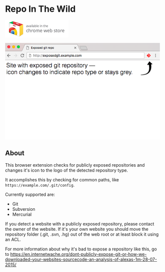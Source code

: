 # Repo In The Wild
[![Download from Chrome Webstore](promo/chromestore_badge.png)](https://chrome.google.com/webstore/detail/repo-in-the-wild/aikcllliacgpbnpalenkkmhciaekgfdl?hl=en-US&gl=DE)


![Screenshot in use](promo/screenshot.png)

## About
This browser extension checks for publicly exposed repositories and changes it's icon to the logo of the detected repository type.

It accomplishes this by checking for common paths, like ```https://example.com/.git/config```.

Currently supported are:
 * Git
 * Subversion
 * Mercurial

If you detect a website with a publicly exposed repository, please contact the owner of the website. If it's your own website you should move the repository folder (.git, .svn, .hg) out of the web root or at least block it using an ACL.

For more information about why it's bad to expose a repository like this, go to https://en.internetwache.org/dont-publicly-expose-git-or-how-we-downloaded-your-websites-sourcecode-an-analysis-of-alexas-1m-28-07-2015/

